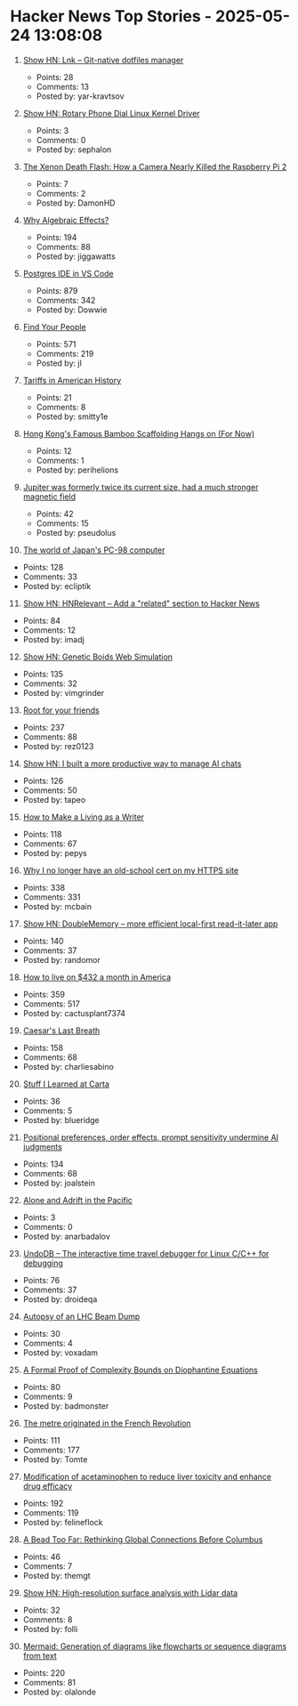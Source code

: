# Hacker News Top Stories - 2025-05-24 13:08:08

1. [Show HN: Lnk – Git-native dotfiles manager](https://github.com/yarlson/lnk)
   - Points: 28
   - Comments: 13
   - Posted by: yar-kravtsov

2. [Show HN: Rotary Phone Dial Linux Kernel Driver](https://gitlab.com/sephalon/rotary_dial_kmod)
   - Points: 3
   - Comments: 0
   - Posted by: sephalon

3. [The Xenon Death Flash: How a Camera Nearly Killed the Raspberry Pi 2](https://magnus919.com/2025/05/the-xenon-death-flash-how-a-camera-nearly-killed-the-raspberry-pi-2/)
   - Points: 7
   - Comments: 2
   - Posted by: DamonHD

4. [Why Algebraic Effects?](https://antelang.org/blog/why_effects/)
   - Points: 194
   - Comments: 88
   - Posted by: jiggawatts

5. [Postgres IDE in VS Code](https://techcommunity.microsoft.com/blog/adforpostgresql/announcing-a-new-ide-for-postgresql-in-vs-code-from-microsoft/4414648)
   - Points: 879
   - Comments: 342
   - Posted by: Dowwie

6. [Find Your People](https://foundersatwork.posthaven.com/find-your-people)
   - Points: 571
   - Comments: 219
   - Posted by: jl

7. [Tariffs in American History](https://imprimis.hillsdale.edu/tariffs-in-american-history/)
   - Points: 21
   - Comments: 8
   - Posted by: smitty1e

8. [Hong Kong's Famous Bamboo Scaffolding Hangs on (For Now)](https://www.nytimes.com/2025/05/24/world/asia/hongkong-bamboo-scaffolding.html)
   - Points: 12
   - Comments: 1
   - Posted by: perihelions

9. [Jupiter was formerly twice its current size, had a much stronger magnetic field](https://phys.org/news/2025-05-jupiter-current-size-stronger-magnetic.html)
   - Points: 42
   - Comments: 15
   - Posted by: pseudolus

10. [The world of Japan's PC-98 computer](https://strangecomforts.com/the-strange-world-of-japans-pc-98-computer/)
   - Points: 128
   - Comments: 33
   - Posted by: ecliptik

11. [Show HN: HNRelevant – Add a "related" section to Hacker News](https://github.com/imdj/HNRelevant)
   - Points: 84
   - Comments: 12
   - Posted by: imadj

12. [Show HN: Genetic Boids Web Simulation](https://attentionmech.github.io/genetic-boids/)
   - Points: 135
   - Comments: 32
   - Posted by: vimgrinder

13. [Root for your friends](https://josephthacker.com/personal/2025/05/13/root-for-your-friends.html)
   - Points: 237
   - Comments: 88
   - Posted by: rez0123

14. [Show HN: I built a more productive way to manage AI chats](https://contextch.at)
   - Points: 126
   - Comments: 50
   - Posted by: tapeo

15. [How to Make a Living as a Writer](https://thewalrus.ca/how-to-make-a-living-as-a-writer/)
   - Points: 118
   - Comments: 67
   - Posted by: pepys

16. [Why I no longer have an old-school cert on my HTTPS site](https://rachelbythebay.com/w/2025/05/22/ssl/)
   - Points: 338
   - Comments: 331
   - Posted by: mcbain

17. [Show HN: DoubleMemory – more efficient local-first read-it-later app](https://doublememory.com)
   - Points: 140
   - Comments: 37
   - Posted by: randomor

18. [How to live on $432 a month in America](https://shagbark.substack.com/p/how-to-live-on-432-a-month-in-america)
   - Points: 359
   - Comments: 517
   - Posted by: cactusplant7374

19. [Caesar's Last Breath](https://charliesabino.com/caesars-last-breath/)
   - Points: 158
   - Comments: 68
   - Posted by: charliesabino

20. [Stuff I Learned at Carta](https://lethain.com/stuff-learned-at-carta/)
   - Points: 36
   - Comments: 5
   - Posted by: blueridge

21. [Positional preferences, order effects, prompt sensitivity undermine AI judgments](https://www.cip.org/blog/llm-judges-are-unreliable)
   - Points: 134
   - Comments: 68
   - Posted by: joalstein

22. [Alone and Adrift in the Pacific](https://www.theatlantic.com/magazine/archive/2025/06/commercial-fisherman-shipwreck/682580/)
   - Points: 3
   - Comments: 0
   - Posted by: anarbadalov

23. [UndoDB – The interactive time travel debugger for Linux C/C++ for debugging](https://undo.io/)
   - Points: 76
   - Comments: 37
   - Posted by: droideqa

24. [Autopsy of an LHC Beam Dump](https://home.cern/news/news/accelerators/autopsy-lhc-beam-dump)
   - Points: 30
   - Comments: 4
   - Posted by: voxadam

25. [A Formal Proof of Complexity Bounds on Diophantine Equations](https://arxiv.org/abs/2505.16963)
   - Points: 80
   - Comments: 9
   - Posted by: badmonster

26. [The metre originated in the French Revolution](https://www.abc.net.au/news/science/2025-05-20/metre-treaty-anniversary-metric-system-measurement-metrology/105302024)
   - Points: 111
   - Comments: 177
   - Posted by: Tomte

27. [Modification of acetaminophen to reduce liver toxicity and enhance drug efficacy](https://www.societyforscience.org/regeneron-sts/2025-student-finalists/chloe-lee/)
   - Points: 192
   - Comments: 119
   - Posted by: felineflock

28. [A Bead Too Far: Rethinking Global Connections Before Columbus](https://peterfrankopan.substack.com/p/a-bead-too-far-rethinking-global)
   - Points: 46
   - Comments: 7
   - Posted by: themgt

29. [Show HN: High-resolution surface analysis with Lidar data](https://github.com/r-follador/delta-relief)
   - Points: 32
   - Comments: 8
   - Posted by: folli

30. [Mermaid: Generation of diagrams like flowcharts or sequence diagrams from text](https://github.com/mermaid-js/mermaid)
   - Points: 220
   - Comments: 81
   - Posted by: olalonde

